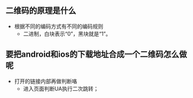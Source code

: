 ## 二维码的原理是什么

* 根据不同的编码方式有不同的编码规则
    * 二进制，白块表示“0”，黑块就是“1”。    


## 要把android和ios的下载地址合成一个二维码怎么做呢
* 打开的链接内部再做判断咯
    * 进入页面判断UA执行二次跳转；